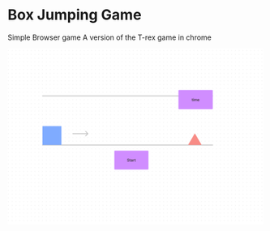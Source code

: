 # Box Jumping Game 
Simple Browser game
A version of the T-rex game in chrome 

![](wireframe4game.png)
